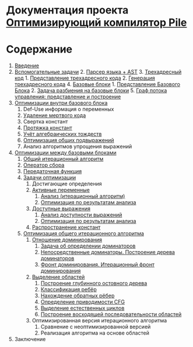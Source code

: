 # Документация проекта [Оптимизирующий компилятор Pile](https://github.com/mmcsOptimizingCompilers2016/pile)

# Содержание

1. [Введение](#введение)
2. [Вспомогательные задачи](#вспомогательные-задачи)
    2. [Парсер языка + AST](#парсер-языка-ast)
    3. [Трехадресный код](#трехадресный-код) 
        1. [Представление трехадресного кода](#представление-трехадресного-кода)
        2. [Генерация трехадресного кода](#генерация-трехадресного-кода)
    4. [Базовые блоки](#базовые-блоки)
        1. [Представление Базового Блока](#представление-базового-блока)
        2. [Задача разбиения на базовые блоки](#задача-разбиения-на-базовые-блоки)
    5. [Граф потока управления: представление и построение](#граф-потока-управления-представление-и-построение)
3.  [Оптимизации внутри базового блока](#оптимизации-внутри-базового-блока)
       1. Def-Use информация о переменных
       2. [Удаление мертвого кода](#удаление-мертвого-кода)
       3. Свертка констант 
       4. [Протяжка констант](#протяжка-констант)
       5. [Учёт алгебраических тождеств](#учёт-алгебраических-тождеств)
       6. [Оптимизация общих подвыражений](#оптимизация-общих-подвыражений)
       7. Анализ алгоритмов упрощения выражений
4.  [Оптимизации между базовыми блоками](#оптимизации-между-базовыми-блоками)
    1.  [Общий итерационный алгоритм](#общий-итерационный-алгоритм)
       1. [Оператор сбора](#оператор-сбора)
       2. [Передаточная функция](#передаточная-функция)
    2. [Задачи оптимизации](#задачи-оптимизации)
        1. Достигающие определения
        2. [Активные переменные](#анализ-активных-переменных-между-базовыми-блоками)
            1. [Анализ (итерационный алгоритм)](#анализ-активных-переменных-между-базовыми-блоками)
            2. [Оптимизация по результатам анализа](#оптимизация-по-результатам-анализа-активных-переменных)
        3. [Доступные выражения](#доступные-выражения)
            1. [Анализ доступности выражений](#анализ-доступности-выражений-между-базовыми-блоками)
            2. [Оптимизация по результатам анализа](#оптимизация-по-результатам-анализа-доступных-выражений) 
        4. [Распространение констант](#задача-распространения-констант-между-базовыми-блоками)
    3. [Оптимизация общего итерационного алгоритма](#оптимизация-общего-итерационного-алгоритма)
          1.  [Отношение доминирования](#отношение-доминирования) 
              1. [Задача об определении доминаторов](#задача-об-определении-доминаторов)
              2. [Непосредственные доминаторы. Построение дерева доминаторов](#непосредственные-доминаторы-построение-дерева-доминаторов)
              3. [Фронт доминирования. Итерационный фронт доминирования](#построение-фронта-доминирования-df-и-итерационного-фронта-доминирования-idf)
          2. [Выделение областей]()
              1. [Построение глубинного остовного дерева](#построение-глубинного-остовного-дерева)
              2. [Классификация ребёр](#классификация-ребёр-наступающие-отступающие-поперечные)
              3. [Нахождение обратных рёбер](#нахождение-обратных-рёбер)
              4. [Определение приводимости CFG](#граф-потока-управления-проверка-приводимости)
              5. [Выделение естественных циклов](#граф-потока-управления-выделение-естественных-циклов)
              6. [Построение восходящей последовательности областей](#построение-восходящей-последовательности-областей)
          3. Оптимизированная версия итерационного алгоритма
              1. Сравнение с неоптимизированной версией
              2. Реализация алгоритма на основе областей
4.  Заключение






















